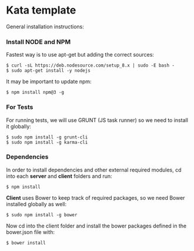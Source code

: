 Kata template
===================

General installation instructions:

### Install NODE and NPM

Fastest way is to use apt-get but adding the correct sources:

```
$ curl -sL https://deb.nodesource.com/setup_8.x | sudo -E bash -
$ sudo apt-get install -y nodejs
```
It may be important to update npm:
```
$ npm install npm@3 -g
```

### For Tests

For running tests, we will use GRUNT (JS task runner) so we need to install it globally:
```
$ sudo npm install -g grunt-cli
$ sudo npm install -g karma-cli
```

### Dependencies

In order to install dependencies and other external required modules, cd into each **server** and **client** folders and run:
```
$ npm install
```

**Client** uses Bower to keep track of required packages, so we need Bower installed globally as well:
```
$ sudo npm install -g bower
```

Now cd into the client folder and install the bower packages defined in the bower.json file with:
```
$ bower install
```
